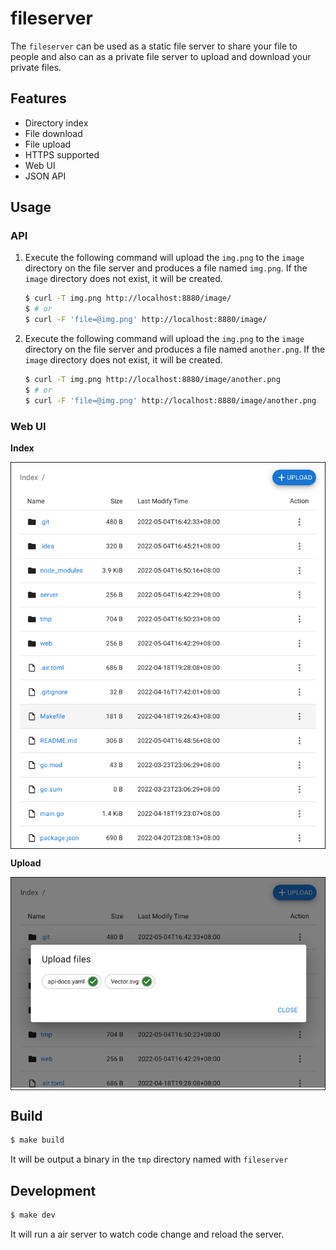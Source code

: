 # fileserver

The `fileserver` can be used as a static file server to share your file to people and also can as a private file server to upload and download your private files.

## Features
- Directory index
- File download
- File upload
- HTTPS supported
- Web UI
- JSON API

## Usage
### API
1. Execute the following command will upload the `img.png` to the `image` directory on the file server and produces a file named `img.png`. If the `image` directory does not exist, it will be created.
    ```bash
    $ curl -T img.png http://localhost:8880/image/
    $ # or
    $ curl -F 'file=@img.png' http://localhost:8880/image/
    ```

2. Execute the following command will upload the `img.png` to the `image` directory on the file server and produces a file named `another.png`. If the `image` directory does not exist, it will be created.
    ```bash
    $ curl -T img.png http://localhost:8880/image/another.png
    $ # or
    $ curl -F 'file=@img.png' http://localhost:8880/image/another.png
    ```

### Web UI
**Index**
<div style="border: solid 1px">
<img src="img/index.png" alt="Index"/>
</div>

**Upload**
<div style="border: solid 1px">
<img src="img/upload.png" alt="Upload"/>
</div>

## Build
```bash
$ make build
```
It will be output a binary in the `tmp` directory named with `fileserver`

## Development
```bash
$ make dev
```
It will run a air server to watch code change and reload the server.